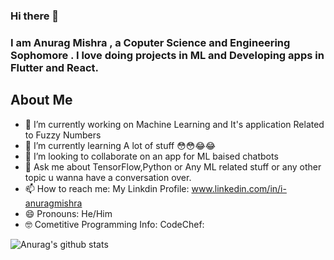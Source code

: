 ### Hi there 👋
### I am Anurag Mishra , a Coputer Science and Engineering Sophomore . I love doing projects in ML and Developing apps in Flutter and React.

<!---
**i-anuragmishra/i-anuragmishra** is a ✨ _special_ ✨ repository because its `README.md` (this file) appears on your GitHub profile.
-->
## About Me

- 🔭 I’m currently working on Machine Learning and It's application Related to Fuzzy Numbers
- 🌱 I’m currently learning A lot of stuff 😳😳😂😂
- 👯 I’m looking to collaborate on an app for ML baised chatbots
- 💬 Ask me about TensorFlow,Python or Any ML related stuff or any other topic u wanna have a conversation over.
- 📫 How to reach me: My Linkdin Profile: www.linkedin.com/in/i-anuragmishra
- 😄 Pronouns: He/Him
- 🤓 Cometitive Programming Info: CodeChef:

![Anurag's github stats](https://github-readme-stats.vercel.app/api?username=i-anuragmishra&show_icons=true&theme=radical)

